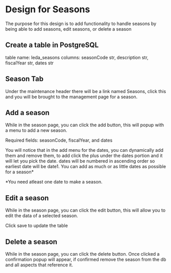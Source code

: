 # Design for Seasons
The purpose for this design is to add functionality to handle seasons by being able to add seasons, edit seasons, or delete a season

## Create a table in PostgreSQL
table name: leda_seasons
columns: seasonCode str, description str, fiscalYear str, dates str

## Season Tab
Under the maintenance header there will be a link named Seasons, click this and you will be brought to the management page for a season.

## Add a season
While in the season page, you can click the add button, this will popup with a menu to add a new season. 

Required fields: seasonCode, fiscalYear, and dates

You will notice that in the add menu for the dates, you can dynamically add them and remove them, to add click the plus under the dates portion and it will let you pick the date. dates will be numbered in ascending order so earliest date will be date1. You can add as much or as little dates as possible for a season*

*You need atleast one date to make a season.

## Edit a season
While in the season page, you can click the edit button, this will allow you to edit the data of a selected season.

Click save to update the table

## Delete a season
While in the season page, you can click the delete button. Once clicked a confirmation popup will appear, if confirmed remove the season from the db and all aspects that reference it.